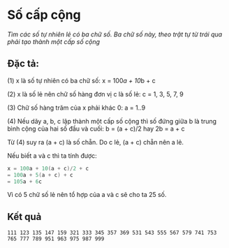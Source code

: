 ﻿# Số cấp cộng

*Tìm các số tự nhiên lẻ có ba chữ số. Ba chữ số này, theo trật tự từ trái qua phải tạo thành một cấp số cộng*

## Đặc tả:

(1) x là số tự nhiên có ba chữ số: x = 100*a + 10*b + c

(2) x là số lẻ nên chữ số hàng đơn vị c là số lẻ: c = 1, 3, 5, 7, 9

(3) Chữ số hàng trăm của x phải khác 0: a = 1..9

(4) Nếu dãy a, b, c lập thành một cấp số cộng thì số đứng giữa b là trung bình cộng của hai số đầu và cuối: b = (a + c)/2 hay 2b = a + c

Từ (4) suy ra (a + c) là số chẵn. Do c lẻ, (a + c) chẵn nên a lẻ.

Nếu biết a và c thì ta tính được:

```c#
x = 100a + 10(a + c)/2 + c
= 100a + 5(a + c) + c
= 105a + 6c
```

Vì có 5 chữ số lẻ nên tổ hợp của a và c sẽ cho ta 25 số.

## Kết quả

```
111 123 135 147 159 321 333 345 357 369 531 543 555 567 579 741 753 765 777 789 951 963 975 987 999
```
